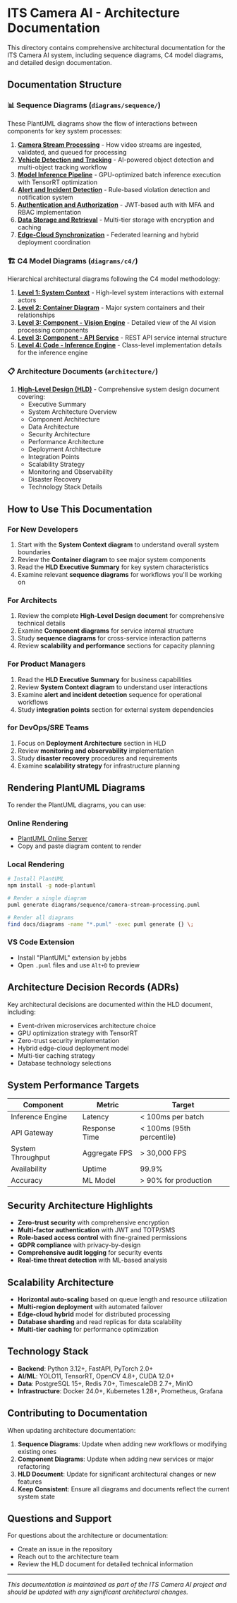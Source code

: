 # ITS Camera AI - Architecture Documentation

This directory contains comprehensive architectural documentation for the ITS Camera AI system, including sequence diagrams, C4 model diagrams, and detailed design documentation.

## Documentation Structure

### 📊 Sequence Diagrams (`diagrams/sequence/`)

These PlantUML diagrams show the flow of interactions between components for key system processes:

1. **[Camera Stream Processing](diagrams/sequence/camera-stream-processing.puml)** - How video streams are ingested, validated, and queued for processing
2. **[Vehicle Detection and Tracking](diagrams/sequence/vehicle-detection-tracking.puml)** - AI-powered object detection and multi-object tracking workflow
3. **[Model Inference Pipeline](diagrams/sequence/model-inference-pipeline.puml)** - GPU-optimized batch inference execution with TensorRT optimization
4. **[Alert and Incident Detection](diagrams/sequence/alert-incident-detection.puml)** - Rule-based violation detection and notification system
5. **[Authentication and Authorization](diagrams/sequence/authentication-authorization.puml)** - JWT-based auth with MFA and RBAC implementation
6. **[Data Storage and Retrieval](diagrams/sequence/data-storage-retrieval.puml)** - Multi-tier storage with encryption and caching
7. **[Edge-Cloud Synchronization](diagrams/sequence/edge-cloud-synchronization.puml)** - Federated learning and hybrid deployment coordination

### 🏗️ C4 Model Diagrams (`diagrams/c4/`)

Hierarchical architectural diagrams following the C4 model methodology:

1. **[Level 1: System Context](diagrams/c4/level1-system-context.puml)** - High-level system interactions with external actors
2. **[Level 2: Container Diagram](diagrams/c4/level2-container.puml)** - Major system containers and their relationships
3. **[Level 3: Component - Vision Engine](diagrams/c4/level3-component-vision-engine.puml)** - Detailed view of the AI vision processing components
4. **[Level 3: Component - API Service](diagrams/c4/level3-component-api-service.puml)** - REST API service internal structure
5. **[Level 4: Code - Inference Engine](diagrams/c4/level4-code-inference-engine.puml)** - Class-level implementation details for the inference engine

### 📋 Architecture Documents (`architecture/`)

1. **[High-Level Design (HLD)](architecture/high-level-design.md)** - Comprehensive system design document covering:
   - Executive Summary
   - System Architecture Overview
   - Component Architecture
   - Data Architecture
   - Security Architecture
   - Performance Architecture
   - Deployment Architecture
   - Integration Points
   - Scalability Strategy
   - Monitoring and Observability
   - Disaster Recovery
   - Technology Stack Details

## How to Use This Documentation

### For New Developers
1. Start with the **System Context diagram** to understand overall system boundaries
2. Review the **Container diagram** to see major system components
3. Read the **HLD Executive Summary** for key system characteristics
4. Examine relevant **sequence diagrams** for workflows you'll be working on

### For Architects
1. Review the complete **High-Level Design document** for comprehensive technical details
2. Examine **Component diagrams** for service internal structure
3. Study **sequence diagrams** for cross-service interaction patterns
4. Review **scalability and performance** sections for capacity planning

### For Product Managers
1. Read the **HLD Executive Summary** for business capabilities
2. Review **System Context diagram** to understand user interactions
3. Examine **alert and incident detection** sequence for operational workflows
4. Study **integration points** section for external system dependencies

### for DevOps/SRE Teams
1. Focus on **Deployment Architecture** section in HLD
2. Review **monitoring and observability** implementation
3. Study **disaster recovery** procedures and requirements
4. Examine **scalability strategy** for infrastructure planning

## Rendering PlantUML Diagrams

To render the PlantUML diagrams, you can use:

### Online Rendering
- [PlantUML Online Server](https://www.plantuml.com/plantuml/uml/)
- Copy and paste diagram content to render

### Local Rendering
```bash
# Install PlantUML
npm install -g node-plantuml

# Render a single diagram
puml generate diagrams/sequence/camera-stream-processing.puml

# Render all diagrams
find docs/diagrams -name "*.puml" -exec puml generate {} \;
```

### VS Code Extension
- Install "PlantUML" extension by jebbs
- Open `.puml` files and use `Alt+D` to preview

## Architecture Decision Records (ADRs)

Key architectural decisions are documented within the HLD document, including:

- Event-driven microservices architecture choice
- GPU optimization strategy with TensorRT
- Zero-trust security implementation
- Hybrid edge-cloud deployment model
- Multi-tier caching strategy
- Database technology selections

## System Performance Targets

| Component | Metric | Target |
|-----------|---------|---------|
| Inference Engine | Latency | < 100ms per batch |
| API Gateway | Response Time | < 100ms (95th percentile) |
| System Throughput | Aggregate FPS | > 30,000 FPS |
| Availability | Uptime | 99.9% |
| Accuracy | ML Model | > 90% for production |

## Security Architecture Highlights

- **Zero-trust security** with comprehensive encryption
- **Multi-factor authentication** with JWT and TOTP/SMS
- **Role-based access control** with fine-grained permissions
- **GDPR compliance** with privacy-by-design
- **Comprehensive audit logging** for security events
- **Real-time threat detection** with ML-based analysis

## Scalability Architecture

- **Horizontal auto-scaling** based on queue length and resource utilization
- **Multi-region deployment** with automated failover
- **Edge-cloud hybrid** model for distributed processing
- **Database sharding** and read replicas for data scalability
- **Multi-tier caching** for performance optimization

## Technology Stack

- **Backend**: Python 3.12+, FastAPI, PyTorch 2.0+
- **AI/ML**: YOLO11, TensorRT, OpenCV 4.8+, CUDA 12.0+
- **Data**: PostgreSQL 15+, Redis 7.0+, TimescaleDB 2.7+, MinIO
- **Infrastructure**: Docker 24.0+, Kubernetes 1.28+, Prometheus, Grafana

## Contributing to Documentation

When updating architecture documentation:

1. **Sequence Diagrams**: Update when adding new workflows or modifying existing ones
2. **Component Diagrams**: Update when adding new services or major refactoring
3. **HLD Document**: Update for significant architectural changes or new features
4. **Keep Consistent**: Ensure all diagrams and documents reflect the current system state

## Questions and Support

For questions about the architecture or documentation:
- Create an issue in the repository
- Reach out to the architecture team
- Review the HLD document for detailed technical information

---

*This documentation is maintained as part of the ITS Camera AI project and should be updated with any significant architectural changes.*
